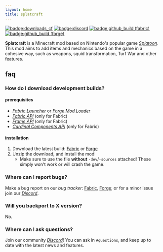 ```yaml
---
layout: home
title: splatcraft
---
```


[![badge:downloads_cf](https://cf.way2muchnoise.eu/full_367816_downloads.svg?badge_style=flat)](https://www.curseforge.com/minecraft/mc-mods/splatcraft)
[![badge:discord](https://img.shields.io/discord/671749458840518656?labelColor=2d2d2d&label=discord&style=flat-square&color=5865F2)](https://discord.splatcraft.net)
[![badge:github_build (fabric)](https://img.shields.io/github/actions/workflow/status/splatcraft/splatcraft-fabric/build.yml?label=build%20%28fabric%29)](https://github.com/splatcraft/splatcraft-fabric)
[![badge:github_build (forge)](https://img.shields.io/github/actions/workflow/status/splatcraft/splatcraft-forge/build.yml?label=build%20%28forge%29)](https://github.com/splatcraft/splatcraft-forge)

**Splatcraft** is a Minecraft mod based on Nintendo's popular game [*Splatoon*](https://wikipedia.org/wiki/Splatoon). This mod aims to add items and mechanics based on the game in a cohesive way, such as weapons, squid transformation, Turf War and other features.

## faq
### How do I download development builds?
#### prerequisites
- [*Fabric Launcher*](https://fabricmc.net/use) or [*Forge Mod Loader*](https://files.minecraftforge.net/net/minecraftforge/forge/index_1.16.5.html)
- [*Fabric API*](https://modrinth.com/mod/fabric-api) (only for Fabric)
- [*Frame API*](https://modrinth.com/mod/frame-api) (only for Fabric)
- [*Cardinal Components API*](https://modrinth.com/mod/cardinal-components-api) (only for Fabric)

#### installation
1. Download the latest build: [Fabric](https://nightly.link/splatcraft/splatcraft-fabric/workflows/build/1.19/libs.zip) or [Forge](https://nightly.link/splatcraft/splatcraft-forge/workflows/build/forge%2Fmajor-updates/libs.zip)
2. Unzip the download, and install the mod
    - Make sure to use the file **without** `-dev`/`-sources` attached! These simply won't work or will crash the game.

### Where can I report bugs?
Make a bug report on our *bug tracker*: [Fabric](https://github.com/splatcraft/splatcraft-fabric/issues), [Forge](https://github.com/splatcraft/splatcraft-forge/issues); or for a minor issue join our [*Discord*](https://discord.splatcraft.net).

### Will you backport to X version?
No.

### Where can I ask questions?
Join our community [*Discord*](https://discord.splatcraft.net)! You can ask in `#questions`, and keep up to date with the latest news and features.
